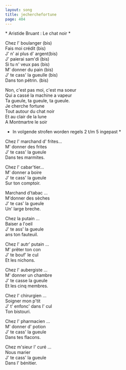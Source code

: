 ```yaml
---
layout: song
title: jecherchefortune
page: 404
---
```


﻿* Aristide Bruant : Le chat noir *  

Chez l' boulanger (bis)  
Fais moi crédit (bis)  
J' n' ai plus d' argent(bis)  
J' paierai sam'di (bis)  
Si tu n' veux pas (bis)  
M' donner du pain (bis)  
J' te cass' la gueulle (bis)  
Dans ton pétrin. (bis)  

Non, c'est pas moi, c'est ma soeur  
Qui a cassé la machine a vapeur  
Ta gueule, ta gueule, ta gueule.  
Je cherche fortune  
Tout autour du chat noir  
Et au clair de la lune  
A Montmartre le soir  

* In volgende strofen worden regels 2 t/m 5 ingepast *  

Chez l' marchand d' frites...  
M' donner des frites  
J' te cass' la gueule  
Dans tes marmites.  

Chez l' cabar'tier...  
M' donner a boire  
J' te cass' la gueule  
Sur ton comptoir.  

Marchand d'tabac ...  
M'donner des sèches  
J' te cas' la gueule  
Un' large breche.  

Chez la putain ...  
Baiser a l'oeil  
J' te ass' la gueule  
ans ton fauteuil.  

Chez l' autr' putain ...  
M' prêter ton con  
J' te bouf' le cul  
Et les nichons.  

Chez l' aubergiste ...  
M' donner un chambre  
J' te casse la gueule  
Et les cinq membres.  

Chez l' chirurgien ...  
Soigner mon p'tit  
J' t' enfonc' dans l' cul  
Ton bistouri.  

Chez l' pharmacien ...  
M' donner d' potion  
J' te cass' la gueule  
Dans tes flacons.  

Chez m'sieur l' curé ...  
Nous marier  
J' te cass' la gueule  
Dans l' bénitier.  
